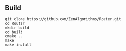 ## Build

```shell
git clone https://github.com/ZenAlgorithms/Router.git
cd Router
mkdir build
cd build
cmake ..
make
make install
```
